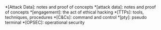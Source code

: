 *[Attack Data]: notes and proof of concepts
*[attack data]: notes and proof of concepts
*[engagement]: the act of ethical hacking
*[TTPs]: tools, techniques, procedures
*[C&Cs]: command and control
*[pty]: pseudo terminal
*[OPSEC]: operational security